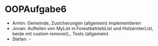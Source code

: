 # OOPAufgabe6

* Armin: Gemeinde, Zusicherungen (allgemein) implementieren
* Jovan: Aufteilen von MyList in ForestbetriebList und HolzernterList, beide mit custom remove()., Tests (allgemein)
* Stefan: -
